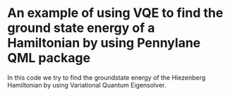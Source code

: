 
# An example of using VQE to find the ground state energy of a Hamiltonian by using Pennylane QML package


In this code we try to find the groundstate energy of the Hiezenberg Hamiltonian 
by using Variational Quantum Eigensolver.


